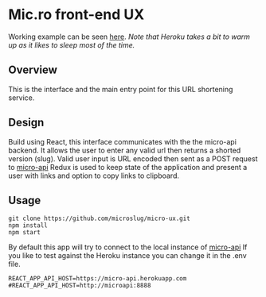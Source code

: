 # Mic.ro front-end UX

Working example can be seen
[here](https://micro-ux.herokuapp.com/).
*Note that Heroku takes a bit to warm up as it likes to sleep most of the time.*

## Overview

This is the interface and the main entry point for this URL shortening service.

## Design

Build using React, this interface communicates with the the micro-api backend.
It allows the user to enter any valid url then returns a shorted version (slug).
Valid user input is URL encoded then sent as a POST request to [micro-api](https://github.com/microslug/micro-api)
Redux is used to keep state of the application and present a user with links
and option to copy links to clipboard.

## Usage

```
git clone https://github.com/microslug/micro-ux.git
npm install
npm start
```

By default this app will try to connect to the local instance of [micro-api](https://github.com/microslug/micro-api)
If you like to test against the Heroku instance you can change it in the .env file.
```
REACT_APP_API_HOST=https://micro-api.herokuapp.com
#REACT_APP_API_HOST=http://microapi:8888
```
